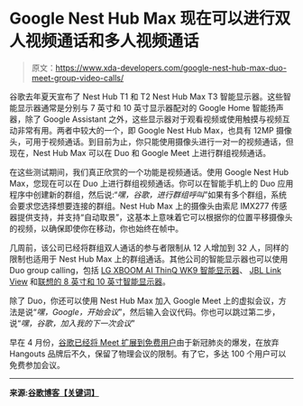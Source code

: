 # Google Nest Hub Max 现在可以进行双人视频通话和多人视频通话

> 原文：<https://www.xda-developers.com/google-nest-hub-max-duo-meet-group-video-calls/>

谷歌去年夏天宣布了 Nest Hub T1 和 T2 Nest Hub Max T3 智能显示器。这些智能显示器通常是分别与 7 英寸和 10 英寸显示器配对的 Google Home 智能扬声器，除了 Google Assistant 之外，这些显示器对于观看视频或使用触摸与视频互动非常有用。两者中较大的一个，即 Google Nest Hub Max，也具有 12MP 摄像头，可用于视频通话。到目前为止，你只能使用摄像头进行一对一的视频通话，但现在，Nest Hub Max 可以在 Duo 和 Google Meet 上进行群组视频通话。

在这些测试期间，我们真正欣赏的一个功能是视频通话。使用 Google Nest Hub Max，您现在可以在 Duo 上进行群组视频通话。你可以在智能手机上的 Duo 应用程序中创建新的群组，然后说:“*嘿，谷歌，进行群组呼叫*”如果有多个群组，系统会要求您选择想要连接的群组。Nest Hub Max 上的摄像头由索尼 IMX277 传感器提供支持，并支持“自动取景”，这基本上意味着它可以根据你的位置平移摄像头的视频，以确保即使你在移动，你也始终在帧中。

几周前，该公司已经将群组双人通话的参与者限制从 12 人增加到 32 人，同样的限制也适用于 Nest Hub Max 上的群组通话。其他公司的智能显示器也可以使用 Duo group calling，包括 [LG XBOOM AI ThinQ WK9 智能显示器](https://www.lg.com/us/experience-xboom/xboomai.jsp)、 [JBL Link View](https://www.jbl.com/voice-activated-speaker/JBL+LINK+VIEW.html) 和[联想的 8 英寸和 10 英寸智能显示器](https://shop-links.co/link/?exclusive=1&publisher_slug=xda&article_name=Google+Nest+Hub+Max+can+now+make+Duo+and+Meet+group+video+calls&article_url=https%3A%2F%2Fwww.xda-developers.com%2Fgoogle-nest-hub-max-duo-meet-group-video-calls%2F&u1=UUxdaUeUpU28879&url=https%3A%2F%2Fwww.lenovo.com%2Fus%2Fen%2Fsmart-display%2F)。

除了 Duo，你还可以使用 Nest Hub Max 加入 Google Meet 上的虚拟会议，方法是说“*嘿，Google，开始会议*”，然后输入会议代码。你也可以跳过第二步，说“*嘿，谷歌，加入我的下一次会议*”

早在 4 月份，[谷歌已经将 Meet 扩展到免费用户](https://www.xda-developers.com/google-meet-video-conferencing-free/)由于新冠肺炎的爆发，在放弃 Hangouts 品牌后不久，保留了物理会议的限制。有了它，多达 100 个用户可以免费参加会议。

* * *

**来源:[谷歌博客【关键词】](https://www.blog.google/products/assistant/hey-google-make-group-call-now-available-nest-hub-max/)**